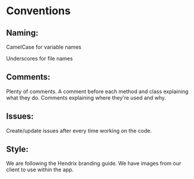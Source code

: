 # Conventions
## Naming:
CamelCase for variable names

Underscores for file names

## Comments:
Plenty of comments.
A comment before each method and class explaining what they do.
Comments explaining where they're used and why.

## Issues:
Create/update issues after every time working on the code.

## Style:
We are following the Hendrix branding guide.
We have images from our client to use within the app.

